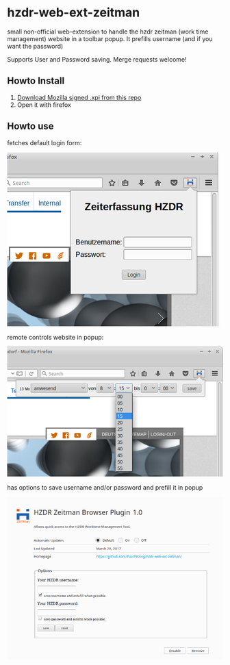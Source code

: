 # hzdr-web-ext-zeitman

small non-official web-extension to handle the hzdr zeitman (work time management) website in a toolbar popup. It prefills username (and if you want the password)

Supports User and Password saving. Merge requests welcome!

## Howto Install

1. [Download Mozilla signed .xpi from this repo](./web-ext-artifacts/hzdr_zeitman_browser_plugin-1.12-an+fx.xpi)
1. Open it with firefox

## Howto use

fetches default login form:

![zeitweb_login.png](./zeitweb_login.png)

remote controls website in popup:

![zeitweb_zeiteintragung.png](./zeitweb_zeiteintragung.png)

has options to save username and/or password and prefill it in popup

![zeitweb_options.png](./zeitweb_options.png)
